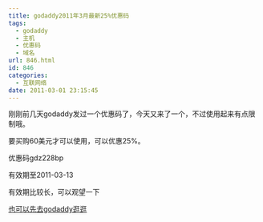 ```yaml
---
title: godaddy2011年3月最新25%优惠码
tags:
  - godaddy
  - 主机
  - 优惠码
  - 域名
url: 846.html
id: 846
categories:
  - 互联网络
date: 2011-03-01 23:15:45
---
```


刚刚前几天godaddy发过一个优惠码了，今天又来了一个，不过使用起来有点限制哦。  

要买购60美元才可以使用，可以优惠25%。  

优惠码gdz228bp  

有效期至2011-03-13  

有效期比较长，可以观望一下  

[也可以先去godaddy逛逛](http://www.godaddy.com/default.aspx?ci=45099&isc=gdz228bp)